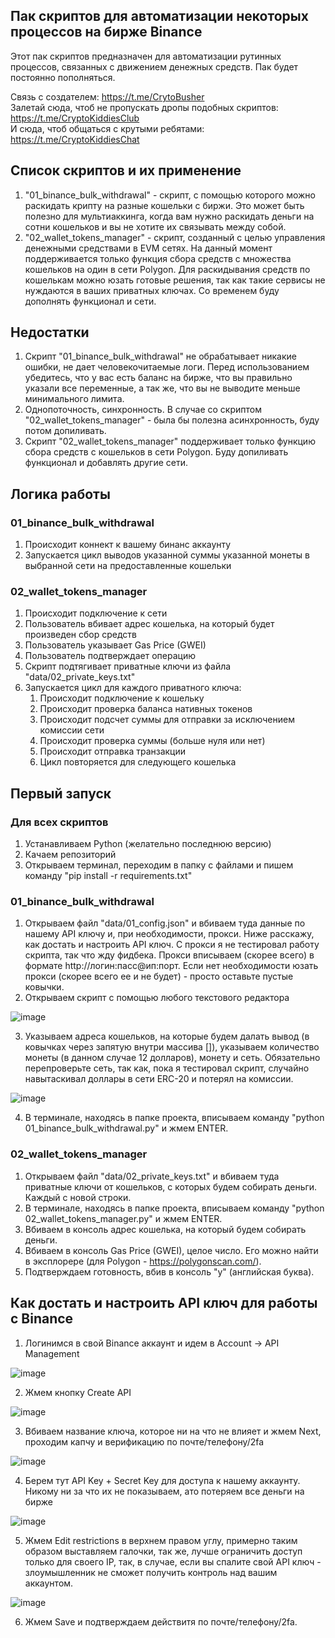 ## Пак скриптов для автоматизации некоторых процессов на бирже Binance
Этот пак скриптов предназначен для автоматизации рутинных процессов, связанных с движением денежных средств. Пак будет постоянно пополняться.

Связь с создателем: https://t.me/CrytoBusher <br>
Залетай сюда, чтоб не пропускать дропы подобных скриптов: https://t.me/CryptoKiddiesClub <br>
И сюда, чтоб общаться с крутыми ребятами: https://t.me/CryptoKiddiesChat <br>

## Список скриптов и их применение
1. "01_binance_bulk_withdrawal" - скрипт, с помощью которого можно раскидать крипту на разные кошельки с биржи. Это может быть полезно для мультиаккинга, когда вам нужно раскидать деньги на сотни кошельков и вы не хотите их связывать между собой.
2. "02_wallet_tokens_manager" - скрипт, созданный с целью управления денежными средствами в EVM сетях. На данный момент поддерживается только функция сбора средств с множества кошельков на один в сети Polygon. Для раскидывания средств по кошелькам можно юзать готовые решения, так как такие сервисы не нуждаются в ваших приватных ключах. Со временем буду дополнять функционал и сети.

## Недостатки
1. Скрипт "01_binance_bulk_withdrawal" не обрабатывает никакие ошибки, не дает человекочитаемые логи. Перед использованием убедитесь, что у вас есть баланс на бирже, что вы правильно указали все переменные, а так же, что вы не выводите меньше минимального лимита.
2. Однопоточность, синхронность. В случае со скриптом "02_wallet_tokens_manager" - была бы полезна асинхронность, буду потом допиливать.
3. Скрипт "02_wallet_tokens_manager" поддерживает только функцию сбора средств с кошельков в сети Polygon. Буду допиливать функционал и добавлять другие сети.

## Логика работы
### 01_binance_bulk_withdrawal
1. Происходит коннект к вашему бинанс аккаунту
2. Запускается цикл выводов указанной суммы указанной монеты в выбранной сети на предоставленные кошельки

### 02_wallet_tokens_manager
1. Происходит подключение к сети
2. Пользователь вбивает адрес кошелька, на который будет произведен сбор средств
3. Пользователь указывает Gas Price (GWEI)
4. Пользователь подтверждает операцию
5. Скрипт подтягивает приватные ключи из файла "data/02_private_keys.txt"
6. Запускается цикл для каждого приватного ключа:
   1. Происходит подключение к кошельку
   2. Происходит проверка баланса нативных токенов
   3. Происходит подсчет суммы для отправки за исключением комиссии сети
   4. Происходит проверка суммы (больше нуля или нет)
   5. Происходит отправка транзакции
   6. Цикл повторяется для следующего кошелька

## Первый запуск
### Для всех скриптов
1. Устанавливаем Python (желательно последнюю версию)
2. Качаем репозиторий
3. Открываем терминал, переходим в папку с файлами и пишем команду "pip install -r requirements.txt"

### 01_binance_bulk_withdrawal
1. Открываем файл "data/01_config.json" и вбиваем туда данные по нашему API ключу и, при необходимости, прокси. Ниже расскажу, как достать и настроить API ключ. С прокси я не тестировал работу скрипта, так что жду фидбека. Прокси вписываем (скорее всего) в формате http://логин:пасс@ип:порт. Если нет необходимости юзать прокси (скорее всего ее и не будет) - просто оставьте пустые ковычки.
2. Открываем скрипт с помощью любого текстового редактора

![image](https://user-images.githubusercontent.com/103379312/202818367-950af4f9-b75b-48fe-aa1f-e2712db939af.png)

3. Указываем адреса кошельков, на которые будем далать вывод (в ковычках через запятую внутри массива []), указываем количество монеты (в данном случае 12 долларов), монету и сеть. Обязательно перепроверьте сеть, так как, пока я тестировал скрипт, случайно навытаскивал доллары в сети ERC-20 и потерял на комиссии.

![image](https://user-images.githubusercontent.com/103379312/202818689-b461fff2-70a0-47b4-875a-a527f66b6a9f.png)

4. В терминале, находясь в папке проекта, вписываем команду "python 01_binance_bulk_withdrawal.py" и жмем ENTER.

### 02_wallet_tokens_manager
1. Открываем файл "data/02_private_keys.txt" и вбиваем туда приватные ключи от кошельков, с которых будем собирать деньги. Каждый с новой строки.
2. В терминале, находясь в папке проекта, вписываем команду "python 02_wallet_tokens_manager.py" и жмем ENTER.
3. Вбиваем в консоль адрес кошелька, на который будем собирать деньги.
4. Вбиваем в консоль Gas Price (GWEI), целое число. Его можно найти в эксплорере (для Polygon - https://polygonscan.com/).
5. Подтверждаем готовность, вбив в консоль "y" (английская буква).

## Как достать и настроить API ключ для работы с Binance
1. Логинимся в свой Binance аккаунт и идем в Account -> API Management

![image](https://user-images.githubusercontent.com/103379312/202818935-a9f68e39-8671-44f9-bc7f-c8a9cbf39cd4.png)

2. Жмем кнопку Create API

![image](https://user-images.githubusercontent.com/103379312/202818989-873c5bba-4d72-448f-880a-a58700b862fb.png)

3. Вбиваем название ключа, которое ни на что не влияет и жмем Next, проходим капчу и верификацию по почте/телефону/2fa

![image](https://user-images.githubusercontent.com/103379312/202819051-b6809194-606f-4e30-ad6e-def3d7b9f824.png)

4. Берем тут API Key + Secret Key для доступа к нашему аккаунту. Никому ни за что их не показываем, ато потеряем все деньги на бирже

![image](https://user-images.githubusercontent.com/103379312/202820402-6d638f79-139c-479a-8e9b-949ba7d33241.png)

5. Жмем Edit restrictions в верхнем правом углу, примерно таким образом выставляем галочки, так же, лучше ограничить доступ только для своего IP, так, в случае, если вы спалите свой API ключ - злоумышленник не сможет получить контроль над вашим аккаунтом.

![image](https://user-images.githubusercontent.com/103379312/202819968-dab54d9b-8bc8-4c2d-ae48-2eef161531d9.png)

6. Жмем Save и подтверждаем действитя по почте/телефону/2fa.
